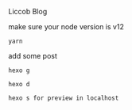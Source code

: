 
Liccob Blog


make sure your node version is v12

```
yarn 

```

add some post


```
hexo g

hexo d

hexo s for preview in localhost

```

